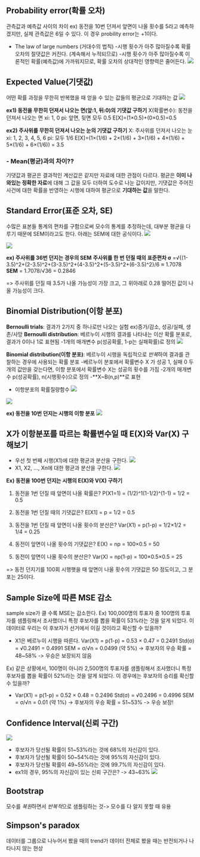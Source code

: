 ## Probability error(확률 오차)

관측값과 예측값 사이의 차이
ex) 동전을 10번 던져서 앞면이 나올 횟수를 5라고 예측하겠지만, 실제 관측값은 6일 수 있다. 이 경우 probility error는 +1이다.

-   The law of large numbers (거대수의 법칙) -시행 횟수가 아주 많아질수록 확률 오차의 절댓값은 커진다. (계속해서 누적되므로) -시행 횟수가 아주 많아질수록 이론적인 확률(예측값)에 가까워지므로, 확률 오차의 상대적인 영향력은 줄어든다.
    ![](https://velog.velcdn.com/images/gaemaru17/post/3ee9ea0a-b108-4c54-8f5a-837d96433d5f/image.png)
    <br/>

## Expected Value(기댓값)

어떤 확률 과정을 무한히 반복했을 때 얻을 수 있는 값들의 평균으로 기대하는 값
![](https://velog.velcdn.com/images/gaemaru17/post/5eabe0d1-c7c0-4440-be1c-374efc68e72a/image.png)

**ex1) 동전을 무한히 던져서 나오는 면(앞:1, 뒤:0)의 기댓값 구하기**
X(확률변수): 동전을 던져서 나오는 면
xi: 1, 0
pi: 앞면, 뒷면 모두 0.5
E[X]=(1×0.5)+(0×0.5)=0.5

**ex2) 주사위를 무한히 던져서 나오는 눈의 기댓값 구하기**
X: 주사위를 던져서 나오는 눈
xi: 1, 2, 3, 4, 5, 6
pi: 모두 1/6
E[X]=(1×(1/6) + 2×(1/6) + 3×(1/6) + 4×(1/6) + 5×(1/6) + 6×(1/6)) = 3.5

### - Mean(평균)과의 차이??

기댓값과 평균은 결과적인 계산값은 같지만 자료에 대한 관점이 다르다.
평균은 **이미 나와있는 정확한 자료**에 대해 그 값을 모두 더하여 도수로 나눈 값이지만,
기댓값은 주어진 사건에 대한 확률을 반영하는 시행에 대하여 평균으로 **기대하는 값**을 말한다.
<br/>

## Standard Error(표준 오차, SE)

수많은 표본들 통계의 편차를 구함으로써 모수의 통계를 추정하는데, 대부분 평균을 다루기 때문에 SEM이라고도 한다. 아래는 SEM에 대한 공식이다.
![](https://velog.velcdn.com/images/gaemaru17/post/183856a4-a45a-4377-99f7-5574b1c943b5/image.png)

![](https://velog.velcdn.com/images/gaemaru17/post/e5f91563-9671-4cdc-9115-6eb7629321c4/image.png)

**ex) 주사위를 36번 던지는 경우의 SEM**
**주사위를 한 번 던질 때의 표준편차 σ** =√{(1-3.5)^2+(2-3.5)^2+(3-3.5)^2+(4-3.5)^2+(5-3.5)^2+(6-3.5)^2}/6 ≈ 1.7078
**SEM** = 1.7078/√36 = 0.2846

=> 주사위를 던질 때 3.5가 나올 가능성이 가장 크고, 그 위아래로 0.28 떨어진 값이 나올 가능성이 크다.
<br/>

## Binomial Distribution(이항 분포)

**Bernoulli trials**: 결과가 2가지 중 하나로만 나오는 실험 ex)증가/감소, 성공/실패, 생존/사망
**Bernoulli distribution**: 베르누이 시행의 결과를 나타내는 이산 확률 분포로, 결과가 0이나 1로 표현됨
-1개의 매개변수 p(성공확률, 1-p는 실패확률)로 정의
![](https://velog.velcdn.com/images/gaemaru17/post/498b094e-6549-4461-b814-4ae3af27eba1/image.png)

**Binomial distribution(이항 분포)**: 베르누이 시행을 독립적으로 *반복*하여 결과를 관찰하는 경우에 사용되는 확률 분포 -베르누이 분포에서 확률변수 X 가 성공 1, 실패 0 두 개의 값만을 갖는다면, 이항 분포에서 확률변수 X는 성공의 횟수를 가짐
-2개의 매개변수 p(성공확률), n(시행횟수)으로 정의 -**X~B(n,p)**로 표현

-   이항분포의 확률질량함수
    ![](https://velog.velcdn.com/images/gaemaru17/post/baf33de2-b55d-4e9e-8f47-5c1a3de681e0/image.png)

![](https://velog.velcdn.com/images/gaemaru17/post/708b90d5-c624-49f6-bece-5c4240d721a1/image.png)

**ex) 동전을 10번 던지는 시행의 이항 분포**
![](https://velog.velcdn.com/images/gaemaru17/post/2701afcf-abb5-4e04-a1fc-a257be5c0fd2/image.png)
<br/>

## X가 이항분포를 따르는 확률변수일 때 E(X)와 Var(X) 구해보기

-   우선 첫 번째 시행(X1)에 대한 평균과 분산을 구한다.
    ![](https://velog.velcdn.com/images/gaemaru17/post/a88bdce8-3d51-4d3b-8ed3-1325bc584ac1/image.png)
-   X1, X2, ..., Xn에 대한 평균과 분산을 구한다.
    ![](https://velog.velcdn.com/images/gaemaru17/post/952d0d54-c079-4d53-bfaf-b877380c8328/image.png)

**Ex) 동전을 100번 던지는 시행의 E(X)와 V(X) 구하기**

1. 동전을 1번 던질 때 앞면이 나올 확률은?
   P(X1=1) = (1/2)^1(1-1/2)^(1-1) = 1/2 = 0.5

2. 동전을 1번 던질 때의 기댓값은?
   E[X1] = p = 1/2 = 0.5

3. 동전을 1번 던질 때 앞면이 나올 횟수의 분산은?
   Var(X1) = p(1-p) = 1/2×1/2 = 1/4 = 0.25

4. 동전이 앞면이 나올 횟수의 기댓값은?
   E(X) = np = 100×0.5 = 50

5. 동전이 앞면이 나올 횟수의 분산은?
   Var(X) = np(1-p) = 100×0.5×0.5 = 25

=> 동전 던지기를 100회 시행햇을 때 앞면이 나올 횟수의 기댓값은 50 정도이고, 그 분포는 25이다.

## Sample Size에 따른 MSE 감소

sample size가 클 수록 MSE는 감소한다.
Ex) 100,000명의 투표자 중 100명의 투표자를 샘플링해서 조사했더니 특정 후보자를 뽑을 확률이 53%라는 것을 알게 되었다. 이 데이터로 우리는 이 후보자가 선거에서 이길 것이라고 확신할 수 있을까?

-   X1은 베르누이 시행을 따른다.
    Var(X1) = p(1-p) = 0.53 × 0.47 = 0.2491
    Std(σ) = √0.2491 = 0.4991
    SEM = σ/√n = 0.0499 (약 5%)
    -> 후보자의 우승 확률 = 48~58% -> 우승은 보장되지 않음

Ex) 같은 상황에서, 100명이 아니라 2,500명의 투표자를 샘플링해서 조사했더니 특정 후보자를 뽑을 확률이 52%라는 것을 알게 되었다. 이 경우에는 후보자의 승리를 확신할 수 있을까?

-   Var(X1) = p(1-p) = 0.52 × 0.48 = 0.2496
    Std(σ) = √0.2496 = 0.4996
    SEM = σ/√n = 0.01 (약 1%)
    -> 후보자의 우승 확률 = 51~53% -> 우승 보장!

## Confidence Interval(신뢰 구간)

![](https://velog.velcdn.com/images/gaemaru17/post/1b9895d6-be13-4ad2-a63a-aa7aa02ab10c/image.png)

-   후보자가 당선될 확률이 51~53%라는 것에 68%의 자신감이 있다.
-   후보자가 당선될 확률이 50~54%라는 것에 95%의 자신감이 있다.
-   후보자가 당선될 확률이 49~55%라는 것에 99.7%의 자신감이 있다.
-   ex1의 경우, 95%의 자신감이 있는 신뢰 구간은? -> 43~63%
    ![](https://velog.velcdn.com/images/gaemaru17/post/1b5e09ef-4c2b-461e-9591-d05a3bfd2275/image.png)

## Bootstrap

모수를 *복원*하면서 *반복적*으로 샘플링하는 것-> 모수를 다 알지 못할 때 유용

## Simpson's paradox

데이터를 그룹으로 나누어서 봤을 때의 trend가 데이터 전체로 봤을 때는 반전되거나 나타나지 않는 현상
